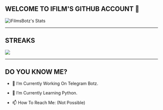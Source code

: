 ## WELCOME TO IFILM'S GITHUB ACCOUNT 👋


![iFilmsBotz's Stats](https://github-readme-stats.vercel.app/api?username=ifilmsbotz&show_icons=true&count_private=false&theme=dark)

---

## STREAKS
<p>
  <a href="https://github.com/ifilmsbotz">
    <img src="https://github-readme-streak-stats.herokuapp.com/?user=ifilmsbotz#version3"/>
  </a>
</p>

---

## DO YOU KNOW ME?

- 🔭 I’m Currently Working On Telegram Botz.

- 🌱 I’m Currently Learning Python.

- 📫 How To Reach Me: (Not Possible)
